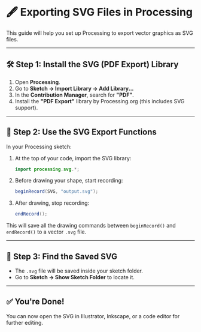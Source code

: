 
# 🖋️ Exporting SVG Files in Processing

This guide will help you set up Processing to export vector graphics as SVG files.

---

## 🛠️ Step 1: Install the SVG (PDF Export) Library

1. Open **Processing**.
2. Go to **Sketch → Import Library → Add Library...**
3. In the **Contribution Manager**, search for **"PDF"**.
4. Install the **"PDF Export"** library by Processing.org (this includes SVG support).

---

## 📄 Step 2: Use the SVG Export Functions

In your Processing sketch:

1. At the top of your code, import the SVG library:
   ```java
   import processing.svg.*;
   ```

2. Before drawing your shape, start recording:
   ```java
   beginRecord(SVG, "output.svg");
   ```

3. After drawing, stop recording:
   ```java
   endRecord();
   ```

This will save all the drawing commands between `beginRecord()` and `endRecord()` to a vector `.svg` file.

---

## 📂 Step 3: Find the Saved SVG

- The `.svg` file will be saved inside your sketch folder.
- Go to **Sketch → Show Sketch Folder** to locate it.

---

## ✅ You're Done!

You can now open the SVG in Illustrator, Inkscape, or a code editor for further editing.
